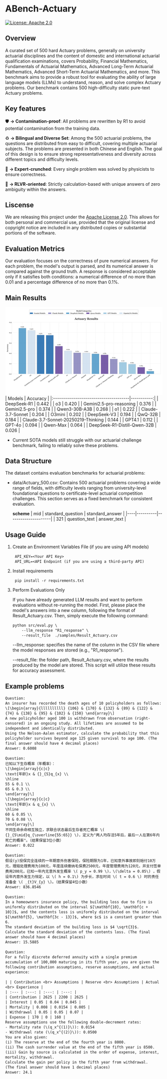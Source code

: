 # ABench-Actuary
[![License: Apache 2.0](https://img.shields.io/badge/License-Apache%202.0-green.svg)](https://opensource.org/licenses/Apache-2.0)


## Overview

A curated set of 500 hard Actuary problems, generally on university actuarial disciplines and the content of domestic and international actuarial qualification examinations, covers Probability, Financial Mathematics, Fundamentals of Actuarial Mathematics, Advanced Long-Term Actuarial Mathematics, Advanced Short-Term Actuarial Mathematics, and more. This benchmark aims to provide a robust tool for evaluating the ability of large language models (LLMs) to understand, reason, and solve complex Actuary problems. Our benchmark contains 500 high-difficulty static pure-text Actuary problems.

## Key features

🛡️ **→ Contamination-proof**: All problems are rewritten by R1 to avoid potential contamination from the training data.

♻️ **→ Bilingual and Diverse Set**: Among the 500 actuarial problems, the questions are distributed from easy to difficult, covering multiple actuarial subjects. The problems are presented in both Chinese and English. The goal of this design is to ensure strong representativeness and diversity across different topics and difficulty levels.

🔎 **→ Expert-crunched**: Every single problem was solved by physicists to ensure correctness.

🤖 **→ RLVR-oriented**: Strictly calculation-based with unique answers of zero ambiguity within the answers.


## Liscense

We are releasing this project under the [Apache License 2.0](https://www.apache.org/licenses/LICENSE-2.0). This allows for both personal and commercial use, provided that the original license and copyright notice are included in any distributed copies or substantial portions of the software.


## Evaluation Metrics
Our evaluation focuses on the correctness of pure numerical answers. For each problem, the model's output is parsed, and its numerical answer is compared against the ground truth. A response is considered acceptable only if it satisfies both conditions: a numerical difference of no more than 0.01 and a percentage difference of no more than 0.1%.

## Main Results
![Main_Result](img/actuary.png)
| Models                                |   Accuracy |
|:--------------------------------------|-----------:|
| DeepSeek-R1                           |     0.442  |
| o3                                    |     0.420  |
| Gemini2.5-pro-reasoning               |     0.376  |
| Gemini2.5-pro                         |     0.374  |
| Qwen3-30B-A3B                         |     0.268  |
| o1                                    |     0.222  |
| Claude-3.7-Sonnet                     |     0.204  |
| O3mini                                |     0.202  |
| DeepSeek-V3                           |     0.194  |
| QwQ-32B                               |     0.184  |
| Claude-3.7-Sonnet-20250219-Thinking   |     0.144  |
| GPT4.1                                |     0.112  |
| GPT-4o                                |     0.094  |
| Qwen-Max                              |     0.064  |
| DeepSeek-R1-Distill-Qwen-32B          |     0.026  |

* Current SOTA models still struggle with our actuarial challenge benchmark, failing to reliably solve these problems.

## Data Structure
The dataset contains evaluation benchmarks for actuarial problems:
* data/Actuary_500.csv: Contains 500 actuarial problems covering a wide range of fields, with difficulty levels ranging from university-level foundational questions to certificate-level actuarial competition challenges. This section serves as a fixed benchmark for consistent evaluation.

    **scheme**
    | mid | standard_question | standard_answer    |
    |----|----------|---------------------|
    | 321 | question_text | answer_text |



## Usage Guide
1. Create an Environment Variables File (if you are using API models)
   ```
    API_KEY=<Your API Key>
    API_URL=<API Endpoint (if you are using a third-party API)
   ```
2. Install requirements
   ```
    pip install -r requirements.txt
   ```
3. Perform Evaluations Only

    If you have already generated LLM results and want to perform evaluations without re-running the model. First, please place the model's answers into a new column, following the format of Result_Actuary.csv. Then, simply execute the following command:
    ```
   python src/eval.py \
        --llm_response "R1_response" \
        --result_file  ./samples/Result_Actuary.csv
    ```

   --llm_response: specifies the name of the column in the CSV file where the model responses are stored (e.g., "R1_response").

   --result_file: the folder path, Result_Actuary.csv, where the results produced by the model are stored. This script will utilize these results for accuracy assessment.


## Example problems
```
Question:
An insurer has recorded the death ages of 10 policyholders as follows:
\[\begin{array}{llllllllll} {106} & {170} & {132} & {89} & {122} & {74} & {138} & {95} & {102} & {150} \end{array}\]
A new policyholder aged 100 is withdrawn from observation (right-censored) in an ongoing study. All lifetimes are assumed to be independent and identically distributed.
Using the Nelson-Aalen estimator, calculate the probability that this policyholder survives beyond age 125 given survival to age 100. (The final answer should have 4 decimal places)
Answer: 0.6008

Question:
已知以下生存概率（年概率）：
\[\begin{array}{c|c}
\text{年龄}x & {}_{5}q_{x} \\
\hline
55 & 0.1 \\
65 & 0.3 \\
\end{array}\]
\[\begin{array}{c|c}
\text{年龄}x & q_{x} \\
\hline
60 & 0.05 \\
70 & 0.08 \\
\end{array}\]
不同生命余命相互独立，求联合状态最后生存者死亡概率 \( {}_{5\mid}q_{\overline{55:65}} \)，定义为"两人均存活5年后，最后一人在第6年内死亡的概率"。（结果保留3位小数）
Answer: 0.022

Question:
假设(y)投保完全连续的一年期意外伤害保险，保险期限为1年，已知意外事故即刻赔付10万元，理赔处理费用为100元，年度连续缴纳毛保费2500元，年度管理费用为120元，并支付签单费用200元，已知一年内无意外发生概率 \( p_y = 0.99 \)，\(\delta = 0.05\) ，假设年内意外发生力恒定，以 \( h = 0.1\) 为步长，求在时间 \( t = 0.6 \) 时的责任准备金 \( _{t}V_{y} \)。（结果保留4位小数）
Answer: 836.8546

Question:
In a homeowners insurance policy, the building loss due to fire is uniformly distributed on the interval $[\mathbf{10}, \mathbf{c + 10}]$, and the contents loss is uniformly distributed on the interval $[\mathbf{5}, \mathbf{3c - 13}]$, where $c$ is a constant greater than 6.
The standard deviation of the building loss is $4 \sqrt{3}$.
Calculate the standard deviation of the contents loss. (The final answer should have 4 decimal places)
Answer: 15.5885

Question:
For a fully discrete deferred annuity with a single premium accumulation of 100,000 maturing in its fifth year, you are given the following contribution assumptions, reserve assumptions, and actual experience:

| | Contribution <br> Assumptions | Reserve <br> Assumptions | Actual <br> Experience |
| :--- | :---: | :---: | :---: |
| Contribution | 2625 | 2200 | 2625 |
| Interest | 0.05 | 0.04 | 0.045 |
| Mortality | 0.008 | 0.0154 | 0.005 |
| Withdrawal | 0.05 | 0.05 | 0.07 |
| Expense | 170 | 0 | 160 |
Reserve assumptions use the following double-decrement rates:
- Mortality rate (\(q_x^{(1)}\)): 0.0154
- Withdrawal rate (\(q_x^{(2)}\)): 0.0500
You are also given:
(i) The reserve at the end of the fourth year is 8000.
(ii) The cash surrender value at the end of the fifth year is 8500.
(iii) Gain by source is calculated in the order of expense, interest, mortality, withdrawal.
Calculate the gain per policy in the fifth year from withdrawal.
(The final answer should have 1 decimal places)
Answer: 24.1
```

